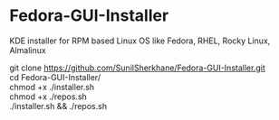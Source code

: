 # Fedora-GUI-Installer

KDE installer for RPM based Linux OS like Fedora, RHEL, Rocky Linux, Almalinux

git clone https://github.com/SunilSherkhane/Fedora-GUI-Installer.git <br/>
cd Fedora-GUI-Installer/ <br/>
chmod +x ./installer.sh <br/>
chmod +x ./repos.sh <br/>
./installer.sh && ./repos.sh <br/>


